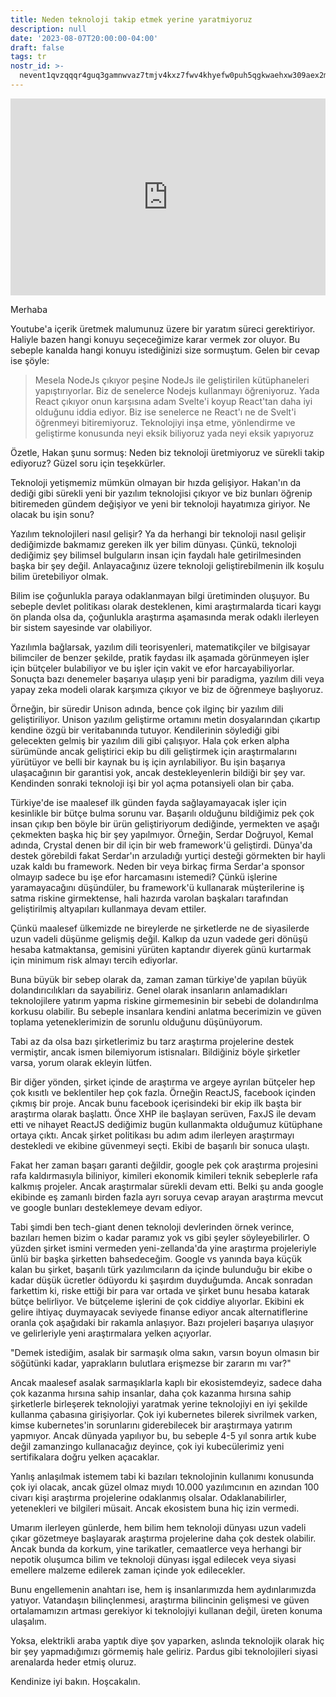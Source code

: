 ```yaml
---
title: Neden teknoloji takip etmek yerine yaratmiyoruz
description: null
date: '2023-08-07T20:00:00-04:00'
draft: false
tags: tr
nostr_id: >-
  nevent1qvzqqqr4guq3gamnwvaz7tmjv4kxz7fwv4khyefw0puh5qgkwaehxw309aex2mrp0yhxummnw3ezucnpdejqqg9k2hxwx3tqnu9dj7kga7558qa9zzruwe7r8lvnmlsmvs22z2c8vurgkkr6
---
```



<iframe style="width:100%" height="315" src="https://www.youtube.com/embed/KJWq1e_7RJ4" title="YouTube video player" frameborder="0" allow="accelerometer; autoplay; clipboard-write; encrypted-media; gyroscope; picture-in-picture; web-share" allowfullscreen></iframe>

<!--more-->
Merhaba

Youtube'a içerik üretmek malumunuz üzere bir yaratım süreci gerektiriyor. Haliyle bazen hangi konuyu seçeceğimize karar vermek zor oluyor. Bu sebeple kanalda hangi konuyu istediğinizi size sormuştum. Gelen bir cevap ise şöyle:

> Mesela NodeJs çıkıyor peşine NodeJs ile geliştirilen kütüphaneleri yapıştırıyorlar. Biz de senelerce Nodejs kullanmayı öğreniyoruz. Yada React çıkıyor onun karşısına adam Svelte'i koyup React'tan daha iyi olduğunu iddia ediyor. Biz ise senelerce ne React'ı ne de Svelt'i öğrenmeyi bitiremiyoruz. Teknolojiyi inşa etme, yönlendirme ve geliştirme konusunda neyi eksik biliyoruz yada neyi eksik yapıyoruz

Özetle, Hakan şunu sormuş: Neden biz teknoloji üretmiyoruz ve sürekli takip ediyoruz? Güzel soru için teşekkürler. 

Teknoloji yetişmemiz mümkün olmayan bir hızda gelişiyor. Hakan'ın da dediği gibi sürekli yeni bir yazılım teknolojisi çıkıyor ve biz bunları öğrenip bitiremeden gündem değişiyor ve yeni bir teknoloji hayatımıza giriyor. Ne olacak bu işin sonu? 

Yazılım teknolojileri nasıl gelişir? Ya da herhangi bir teknoloji nasıl gelişir dediğimizde bakmamız gereken ilk yer bilim dünyası. Çünkü, teknoloji dediğimiz şey bilimsel bulguların insan için faydalı hale getirilmesinden başka bir şey değil. Anlayacağınız üzere teknoloji geliştirebilmenin ilk koşulu bilim üretebiliyor olmak. 

Bilim ise çoğunlukla paraya odaklanmayan bilgi üretiminden oluşuyor. Bu sebeple devlet politikası olarak desteklenen, kimi araştırmalarda ticari kaygı ön planda olsa da, çoğunlukla araştırma aşamasında merak odaklı ilerleyen bir sistem sayesinde var olabiliyor. 

Yazılımla bağlarsak, yazılım dili teorisyenleri, matematikçiler ve bilgisayar bilimciler de benzer şekilde, pratik faydası ilk aşamada görünmeyen işler için bütçeler bulabiliyor ve bu işler için vakit ve efor harcayabiliyorlar. Sonuçta bazı denemeler başarıya ulaşıp yeni bir paradigma, yazılım dili veya yapay zeka modeli olarak karşımıza çıkıyor ve biz de öğrenmeye başlıyoruz. 

Örneğin, bir süredir Unison adında, bence çok ilginç bir yazılım dili geliştiriliyor. Unison yazılım geliştirme ortamını metin dosyalarından çıkartıp kendine özgü bir veritabanında tutuyor. Kendilerinin söylediği gibi gelecekten gelmiş bir yazılım dili gibi çalışıyor. Hala çok erken alpha sürümünde ancak geliştirici ekip bu dili geliştirmek için araştırmalarını yürütüyor ve belli bir kaynak bu iş için ayrılabiliyor.  Bu işin başarıya ulaşacağının bir garantisi yok, ancak destekleyenlerin bildiği bir şey var. Kendinden sonraki teknoloji işi bir yol açma potansiyeli olan bir çaba. 

Türkiye'de ise maalesef ilk günden fayda sağlayamayacak işler için kesinlikle bir bütçe bulma sorunu var. Başarılı olduğunu bildiğimiz pek çok insan çıkıp ben böyle bir ürün geliştiriyorum dediğinde, yermekten ve aşağı çekmekten başka hiç bir şey yapılmıyor. Örneğin, Serdar Doğruyol, Kemal adında, Crystal denen bir dil için bir web framework'ü geliştirdi. Dünya'da destek görebildi fakat Serdar'ın arzuladığı yurtiçi desteği görmekten bir hayli uzak kaldı bu framework. Neden bir veya birkaç firma Serdar'a sponsor olmayıp sadece bu işe efor harcamasını istemedi? Çünkü işlerine yaramayacağını düşündüler, bu framework'ü kullanarak müşterilerine iş satma riskine girmektense, hali hazırda varolan başkaları tarafından geliştirilmiş altyapıları kullanmaya devam ettiler. 

Çünkü maalesef ülkemizde ne bireylerde ne şirketlerde ne de siyasilerde uzun vadeli düşünme gelişmiş değil. Kalkıp da uzun vadede geri dönüşü hesaba katmaktansa, gemisini yürüten kaptandır diyerek günü kurtarmak için minimum risk almayı tercih ediyorlar. 

Buna büyük bir sebep olarak da, zaman zaman türkiye'de yapılan büyük dolandırıcılıkları da sayabiliriz. Genel olarak insanların anlamadıkları teknolojilere yatırım yapma riskine girmemesinin bir sebebi de dolandırılma korkusu olabilir. Bu sebeple insanlara kendini anlatma becerimizin ve güven toplama yeteneklerimizin de sorunlu olduğunu düşünüyorum.

Tabi az da olsa bazı şirketlerimiz bu tarz araştırma projelerine destek vermiştir, ancak ismen bilemiyorum istisnaları. Bildiğiniz böyle şirketler varsa, yorum olarak ekleyin lütfen. 

Bir diğer yönden, şirket içinde de araştırma ve argeye ayrılan bütçeler hep çok kısıtlı ve beklentiler hep çok fazla. Örneğin ReactJS, facebook içinden çıkmış bir proje. Ancak bunu facebook içerisindeki bir ekip ilk başta bir araştırma olarak başlattı. Önce XHP ile başlayan serüven, FaxJS ile devam etti ve nihayet ReactJS dediğimiz bugün kullanmakta olduğumuz kütüphane ortaya çıktı. Ancak şirket politikası bu adım adım ilerleyen araştırmayı destekledi ve ekibine güvenmeyi seçti. Ekibi de başarılı bir sonuca ulaştı. 

Fakat her zaman başarı garanti değildir, google pek çok araştırma projesini rafa kaldırmasıyla biliniyor, kimileri ekonomik kimileri teknik sebeplerle rafa kalkmış projeler. Ancak araştırmalar sürekli devam etti. Belki şu anda google ekibinde eş zamanlı birden fazla ayrı soruya cevap arayan araştırma mevcut ve google bunları desteklemeye devam ediyor. 

Tabi şimdi ben tech-giant denen teknoloji devlerinden örnek verince, bazıları hemen bizim o kadar paramız yok vs gibi şeyler söyleyebilirler. O yüzden şirket ismini vermeden yeni-zellanda'da yine araştırma projeleriyle ünlü bir başka şirketten bahsedeceğim. Google vs yanında baya küçük kalan bu şirket, başarılı türk yazılımcıların da içinde bulunduğu bir ekibe o kadar düşük ücretler ödüyordu ki şaşırdım duyduğumda. Ancak sonradan farkettim ki, riske ettiği bir para var ortada ve şirket bunu hesaba katarak bütçe belirliyor. Ve bütçeleme işlerini de çok ciddiye alıyorlar. Ekibini ek gelire ihtiyaç duymayacak seviyede finanse ediyor ancak alternatiflerine oranla çok aşağıdaki bir rakamla anlaşıyor. Bazı projeleri başarıya ulaşıyor ve gelirleriyle yeni araştırmalara yelken açıyorlar. 

"Demek istediğim, asalak bir sarmaşık olma sakın, varsın boyun olmasın bir söğütünki kadar,  yaprakların bulutlara erişmezse bir zararın mı var?" 

Ancak maalesef asalak sarmaşıklarla kaplı bir ekosistemdeyiz, sadece daha çok kazanma hırsına sahip insanlar, daha çok kazanma hırsına sahip şirketlerle birleşerek teknolojiyi yaratmak yerine teknolojiyi en iyi şekilde kullanma çabasına girişiyorlar. Çok iyi kubernetes bilerek sivrilmek varken, kimse kubernetes'in sorunlarını giderebilecek bir araştırmaya yatırım yapmıyor. Ancak dünyada yapılıyor bu, bu sebeple 4-5 yıl sonra artık kube değil zamanzingo kullanacağız deyince, çok iyi kubecülerimiz yeni sertifikalara doğru yelken açacaklar. 

Yanlış anlaşılmak istemem tabi ki bazıları teknolojinin kullanımı konusunda çok iyi olacak, ancak güzel olmaz mıydı 10.000 yazılımcının en azından 100 civarı kişi araştırma projelerine odaklanmış olsalar. Odaklanabilirler, yetenekleri ve bilgileri müsait. Ancak ekosistem buna hiç izin vermedi.

Umarım ilerleyen günlerde, hem bilim hem teknoloji dünyası uzun vadeli çıkar gözetmeye başlayarak araştırma projelerine daha çok destek olabilir. Ancak bunda da korkum, yine tarikatler, cemaatlerce veya herhangi bir nepotik oluşumca bilim ve teknoloji dünyası işgal edilecek veya siyasi emellere malzeme edilerek zaman içinde yok edilecekler. 

Bunu engellemenin anahtarı ise, hem iş insanlarımızda hem aydınlarımızda yatıyor. Vatandaşın bilinçlenmesi, araştırma bilincinin gelişmesi ve güven ortalamamızın artması gerekiyor ki teknolojiyi kullanan değil, üreten konuma ulaşalım. 

Yoksa, elektrikli araba yaptık diye şov yaparken, aslında teknolojik olarak hiç bir şey yapmadığımızı görmemiş hale geliriz. Pardus gibi teknolojileri siyasi arenalarda heder etmiş oluruz. 

Kendinize iyi bakın. Hoşcakalın.


